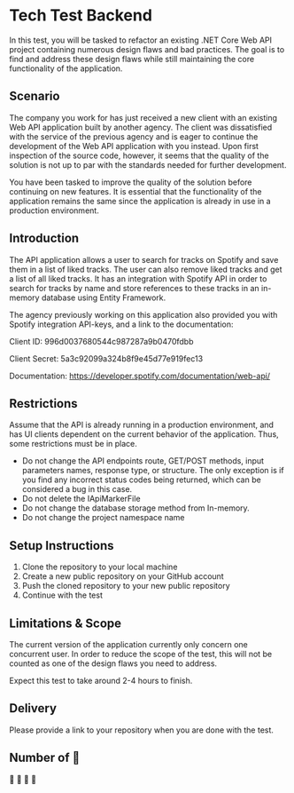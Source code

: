 # Tech Test Backend
In this test, you will be tasked to refactor an existing .NET Core Web API project containing numerous design flaws and bad practices. The goal is to find and address these design flaws while still maintaining the core functionality of the application.

## Scenario
The company you work for has just received a new client with an existing Web API application built by another agency. The client was dissatisfied with the service of the previous agency and is eager to continue the development of the Web API application with you instead. Upon first inspection of the source code, however, it seems that the quality of the solution is not up to par with the standards needed for further development.

You have been tasked to improve the quality of the solution before continuing on new features. It is essential that the functionality of the application remains the same since the application is already in use in a production environment.

## Introduction
The API application allows a user to search for tracks on Spotify and save them in a list of liked tracks. The user can also remove liked tracks and get a list of all liked tracks. It has an integration with Spotify API in order to search for tracks by name and store references to these tracks in an in-memory database using Entity Framework.

The agency previously working on this application also provided you with Spotify integration API-keys, and a link to the documentation:

Client ID: 996d0037680544c987287a9b0470fdbb

Client Secret: 5a3c92099a324b8f9e45d77e919fec13

Documentation: https://developer.spotify.com/documentation/web-api/

## Restrictions
Assume that the API is already running in a production environment, and has UI clients dependent on the current behavior of the application. Thus, some restrictions must be in place. 
* Do not change the API endpoints route, GET/POST methods, input parameters names, response type, or structure. The only exception is if you find any incorrect status codes being returned, which can be considered a bug in this case. 
* Do not delete the IApiMarkerFile 
* Do not change the database storage method from In-memory. 
* Do not change the project namespace name

## Setup Instructions
1. Clone the repository to your local machine
2. Create a new public repository on your GitHub account
3. Push the cloned repository to your new public repository
4. Continue with the test

## Limitations & Scope
The current version of the application currently only concern one concurrent user. In order to reduce the scope of the test, this will not be counted as one of the design flaws you need to address.

Expect this test to take around 2-4 hours to finish.

## Delivery
Please provide a link to your repository when you are done with the test.

## Number of 🍻
🍺 🍺 🍺 🍺
